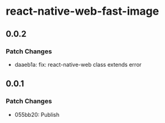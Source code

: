# react-native-web-fast-image

## 0.0.2

### Patch Changes

- daaeb1a: fix: react-native-web class extends error

## 0.0.1

### Patch Changes

- 055bb20: Publish
